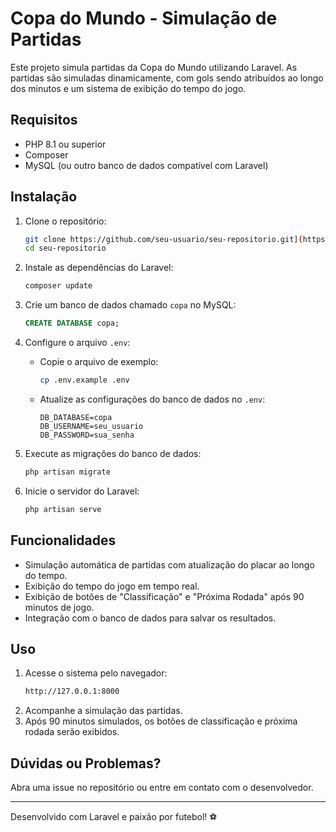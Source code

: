 
# Copa do Mundo - Simulação de Partidas

Este projeto simula partidas da Copa do Mundo utilizando Laravel. As partidas são simuladas dinamicamente, com gols sendo atribuídos ao longo dos minutos e um sistema de exibição do tempo do jogo.

## Requisitos

- PHP 8.1 ou superior
- Composer
- MySQL (ou outro banco de dados compatível com Laravel)

## Instalação

1. Clone o repositório:
   ```sh
   git clone https://github.com/seu-usuario/seu-repositorio.git](https://github.com/BrunoM1kael/projeto-copa.git
   cd seu-repositorio
   ```

2. Instale as dependências do Laravel:
   ```sh
   composer update
   ```

3. Crie um banco de dados chamado `copa` no MySQL:
   ```sql
   CREATE DATABASE copa;
   ```

4. Configure o arquivo `.env`:
   - Copie o arquivo de exemplo:
     ```sh
     cp .env.example .env
     ```
   - Atualize as configurações do banco de dados no `.env`:
     ```env
     DB_DATABASE=copa
     DB_USERNAME=seu_usuario
     DB_PASSWORD=sua_senha
     ```

5. Execute as migrações do banco de dados:
   ```sh
   php artisan migrate
   ```

6. Inicie o servidor do Laravel:
   ```sh
   php artisan serve
   ```

## Funcionalidades

- Simulação automática de partidas com atualização do placar ao longo do tempo.
- Exibição do tempo do jogo em tempo real.
- Exibição de botões de "Classificação" e "Próxima Rodada" após 90 minutos de jogo.
- Integração com o banco de dados para salvar os resultados.

## Uso

1. Acesse o sistema pelo navegador:
   ```sh
   http://127.0.0.1:8000
   ```
2. Acompanhe a simulação das partidas.
3. Após 90 minutos simulados, os botões de classificação e próxima rodada serão exibidos.

## Dúvidas ou Problemas?

Abra uma issue no repositório ou entre em contato com o desenvolvedor.

---
Desenvolvido com Laravel e paixão por futebol! ⚽
